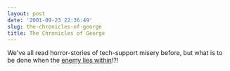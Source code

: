 ```yaml
---
layout: post
date: '2001-09-23 22:36:49'
slug: the-chronicles-of-george
title: The Chronicles of George
---
```


We've all read horror-stories of tech-support misery before, but what is to be done when the [enemy lies within](http://chroniclesofgeorge.nanc.com/)!?!
